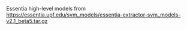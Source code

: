 Essentia high-level models from https://essentia.upf.edu/svm_models/essentia-extractor-svm_models-v2.1_beta5.tar.gz
